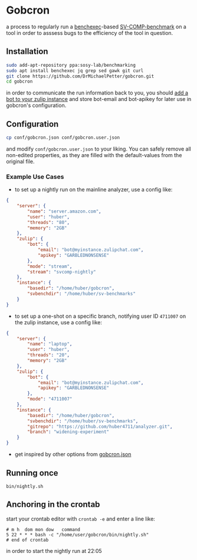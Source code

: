 # Gobcron

a process to regularly run a [benchexec](https://github.com/sosy-lab/benchexec)-based [SV-COMP-benchmark](https://gitlab.com/sosy-lab/benchmarking/sv-benchmarks) on a tool in order to asssess bugs to the efficiency of the tool in question. 


## Installation
```bash
sudo add-apt-repository ppa:sosy-lab/benchmarking
sudo apt install benchexec jq grep sed gawk git curl
git clone https://github.com/DrMichaelPetter/gobcron.git
cd gobcron
```

in order to communicate the run information back to you, you should [add a bot to your zulip instance](https://zulip.com/help/add-a-bot-or-integration) and store bot-email and bot-apikey for later use in gobcron's configuration.

## Configuration
```bash
cp conf/gobcron.json conf/gobcron.user.json
```
and modify ```conf/gobcron.user.json``` to your liking. You can safely remove all non-edited properties, as they are filled with the default-values from the original file.

### Example Use Cases
- to set up a nightly run on the mainline analyzer, use a config like:
```json
{
    "server": {
        "name": "server.amazon.com",
        "user": "huber",
        "threads": "80",
        "memory": "2GB"
    },
    "zulip": {
        "bot": {
            "email": "bot@myinstance.zulipchat.com",
            "apikey": "GARBLEDNONSENSE"
        },
        "mode": "stream",
        "stream": "svcomp-nightly"
    },
    "instance": {
        "basedir": "/home/huber/gobcron",
        "svbenchdir": "/home/huber/sv-benchmarks"
    }
}
```
- to set up a one-shot on a specific branch,  notifying user ID ```4711007``` on the zulip instance, use a config like:
```json
{
    "server": {
        "name": "laptop",
        "user": "huber",
        "threads": "20",
        "memory": "2GB"
    },
    "zulip": {
        "bot": {
            "email": "bot@myinstance.zulipchat.com",
            "apikey": "GARBLEDNONSENSE"
        },
        "mode": "4711007"
    },
    "instance": {
        "basedir": "/home/huber/gobcron",
        "svbenchdir": "/home/huber/sv-benchmarks",
        "gitrepo": "https://github.com/huber4711/analyzer.git",
        "branch": "widening-experiment"
    }
}
```
- get inspired by other options from [gobcron.json](conf/gobcron.json)
## Running once
```
bin/nightly.sh
```

## Anchoring in the crontab
start your crontab editor with ```crontab -e``` and enter a line like:
```
# m h  dom mon dow   command
5 22 * * * bash -c "/home/user/gobcron/bin/nightly.sh"
# end of crontab

```
in order to start the nightly run at 22:05

